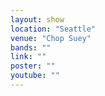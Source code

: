 ```yaml
---
layout: show
location: "Seattle"
venue: "Chop Suey"
bands: ""
link: ""
poster: ""
youtube: ""
---
```



